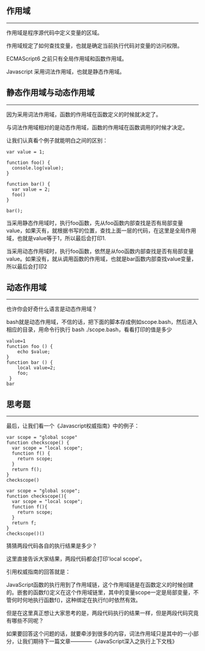 ## 作用域
---
作用域是程序源代码中定义变量的区域。

作用域规定了如何查找变量，也就是确定当前执行代码对变量的访问权限。

ECMAScript6 之前只有全局作用域和函数作用域。

Javascript 采用词法作用域，也就是静态作用域。

## 静态作用域与动态作用域
---
因为采用词法作用域，函数的作用域在函数定义的时候就决定了。

与词法作用域相对的是动态作用域，函数的作用域在函数调用的时候才决定。

让我们认真看个例子就能明白之间的区别：
```
var value = 1;

function foo() {
  console.log(value);
}

function bar() {
  var value = 2;
  foo()
}

bar();
```
当采用静态作用域时，执行foo函数，先从foo函数内部查找是否有局部变量value，如果灭有，就根据书写的位置，查找上面一层的代码，在这里是全局作用域，也就是value等于1，所以最后会打印1.

当采用动态作用域时，执行foo函数，依然是从foo函数内部查找是否有局部变量value。如果没有，就从调用函数的作用域，也就是bar函数内部查找value变量，所以最后会打印2

## 动态作用域
---
也许你会好奇什么语言是动态作用域？

bash就是动态作用域，不信的话，把下面的脚本存成例如scope.bash，然后进入相应的目录，用命令行执行 bash ./scope.bash，看看打印的值是多少
```
value=1
function foo () {
    echo $value;
}
function bar () {
    local value=2;
    foo;
 }
bar
```

## 思考题
---
最后，让我们看一个《Javascript权威指南》中的例子：
```
var scope = "global scope"
function checkscope() {
  var scope = "local scope";
  function f() {
    return scope;
  }
  return f();
}
checkscope()
```

```
var scope = "global scope";
function checkscope(){
  var scope = "local scope";
  function f(){
    return scope;
  }
  return f;
}
checkscope()()
```
猜猜两段代码各自的执行结果是多少？

这里直接告诉大家结果，两段代码都会打印'local scope'。

引用权威指南的回答就是：

JavaScript函数的执行用到了作用域链，这个作用域链是在函数定义的时候创建的。嵌套的函数f()定义在这个作用域链里，其中的变量scope一定是局部变量，不管何时何地执行函数f()，这种绑定在执行f()时依然有效。

但是在这里真正想让大家思考的是，两段代码执行的结果一样，但是两段代码究竟有哪些不同呢？

如果要回答这个问题的话，就要牵涉到很多的内容，词法作用域只是其中的一小部分，让我们期待下一篇文章————《JavaScript深入之执行上下文栈》